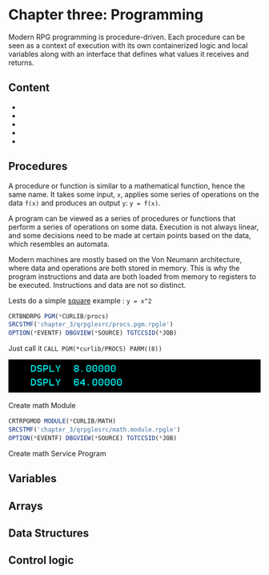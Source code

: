 # Chapter three: Programming

Modern RPG programming is procedure-driven. Each procedure can be seen as a context of execution with its own containerized logic and local variables along with an interface that defines what values it receives and returns. 

## Content

- []()
- []()
- []()
- []()
- []()

## Procedures

A procedure or function is similar to a mathematical function, hence the same name. It takes some input, `x`, applies some series of operations on the data `f(x)` and produces an output `y`: `y = f(x)`.

A program can be viewed as a series of procedures or functions that perform a series of operations on some data. Execution is not always linear, and some decisions need to be made at certain points based on the data, which resembles an automata.

Modern machines are mostly based on the Von Neumann architecture, where data and operations are both stored in memory. This is why the program instructions and data are both loaded from memory to registers to be executed. Instructions and data are not so distinct.

Lests do a simple [square](./qrpglesrc/procs.pgm.rpgle#20) example : `y = x^2`

```js
CRTBNDRPG PGM(*CURLIB/procs) 
SRCSTMF('chapter_3/qrpglesrc/procs.pgm.rpgle') 
OPTION(*EVENTF) DBGVIEW(*SOURCE) TGTCCSID(*JOB)
```

Just call it `CALL PGM(*curlib/PROCS) PARM((8))`
<div style="text-align: center;">
  <img src="../images/chapter_3/square_output.png" alt="pgm_from_crtbndrpg" style="display: inline-block;">
</div>

Create math Module
```js
CRTRPGMOD MODULE(*CURLIB/MATH) 
SRCSTMF('chapter_3/qrpglesrc/math.module.rpgle')
OPTION(*EVENTF) DBGVIEW(*SOURCE) TGTCCSID(*JOB)
```

Create math Service Program

## Variables


## Arrays


## Data Structures


## Control logic
